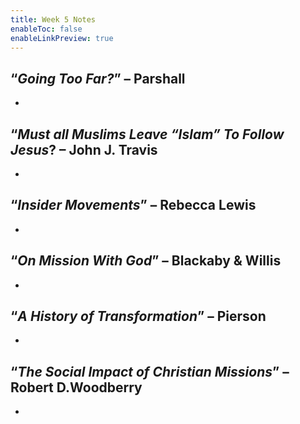 ```yaml
---
title: Week 5 Notes
enableToc: false
enableLinkPreview: true
---
```


## “_Going Too Far?_” – Parshall

- 

## “_Must all Muslims Leave “Islam” To Follow Jesus_? – John J. Travis

- 

## “_Insider Movements_” – Rebecca Lewis

- 

## “_On Mission With God_” – Blackaby & Willis

- 

## “_A History of Transformation_” – Pierson

- 

## “_The Social Impact of Christian Missions_” – Robert D.Woodberry

- 
